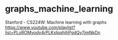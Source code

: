 # graphs_machine_learning
Stanford - CS224W: Machine learning with graphs
https://www.youtube.com/playlist?list=PLoROMvodv4rPLKxIpqhjhPgdQy7imNkDn
